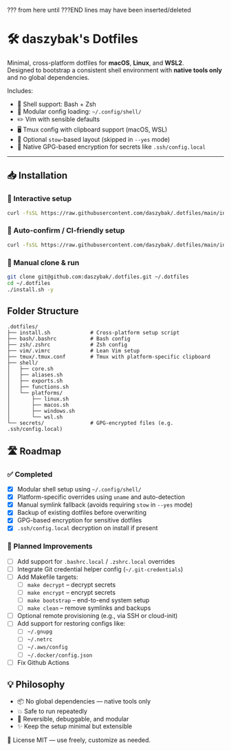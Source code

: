 ??? from here until ???END lines may have been inserted/deleted
# 🛠️ daszybak's Dotfiles

Minimal, cross-platform dotfiles for **macOS**, **Linux**, and **WSL2**.  
Designed to bootstrap a consistent shell environment with **native tools only** and no global dependencies.

Includes:

- 🐚 Shell support: Bash + Zsh
- 🧩 Modular config loading: `~/.config/shell/`
- ✏️ Vim with sensible defaults
- 🖥️ Tmux config with clipboard support (macOS, WSL)
- 🧬 Optional `stow`-based layout (skipped in `--yes` mode)
- 🔐 Native GPG-based encryption for secrets like `.ssh/config.local`

---

## 📥 Installation

### 🔹 Interactive setup

```bash
curl -fsSL https://raw.githubusercontent.com/daszybak/.dotfiles/main/install.sh | bash
```

### 🔹 Auto-confirm / CI-friendly setup

```bash
curl -fsSL https://raw.githubusercontent.com/daszybak/.dotfiles/main/install.sh | bash -s -- -y
```

### 🔹 Manual clone & run
```bash
git clone git@github.com:daszybak/.dotfiles.git ~/.dotfiles
cd ~/.dotfiles
./install.sh -y
```

## Folder Structure

```text
.dotfiles/
├── install.sh             # Cross-platform setup script
├── bash/.bashrc           # Bash config
├── zsh/.zshrc             # Zsh config
├── vim/.vimrc             # Lean Vim setup
├── tmux/.tmux.conf        # Tmux with platform-specific clipboard
├── shell/
│   ├── core.sh
│   ├── aliases.sh
│   ├── exports.sh
│   ├── functions.sh
│   └── platforms/
│       ├── linux.sh
│       ├── macos.sh
│       ├── windows.sh
│       └── wsl.sh
└── secrets/               # GPG-encrypted files (e.g. .ssh/config.local)
```

## 🛣️ Roadmap

### ✅ Completed

- [x] Modular shell setup using `~/.config/shell/`
- [x] Platform-specific overrides using `uname` and auto-detection
- [x] Manual symlink fallback (avoids requiring `stow` in `--yes` mode)
- [x] Backup of existing dotfiles before overwriting
- [x] GPG-based encryption for sensitive dotfiles
- [x] `.ssh/config.local` decryption on install if present

### 🧩 Planned Improvements

- [ ] Add support for `.bashrc.local` / `.zshrc.local` overrides
- [ ] Integrate Git credential helper config (`~/.git-credentials`)
- [ ] Add Makefile targets:
  - [ ] `make decrypt` – decrypt secrets
  - [ ] `make encrypt` – encrypt secrets
  - [ ] `make bootstrap` – end-to-end system setup
  - [ ] `make clean` – remove symlinks and backups
- [ ] Optional remote provisioning (e.g., via SSH or cloud-init)
- [ ] Add support for restoring configs like:
  - [ ] `~/.gnupg`
  - [ ] `~/.netrc`
  - [ ] `~/.aws/config`
  - [ ] `~/.docker/config.json`
- [ ] Fix Github Actions

## 💡 Philosophy
- 📦 No global dependencies — native tools only
- 💥 Safe to run repeatedly
- 🧽 Reversible, debuggable, and modular
- ✨ Keep the setup minimal but extensible

📎 License
MIT — use freely, customize as needed.

